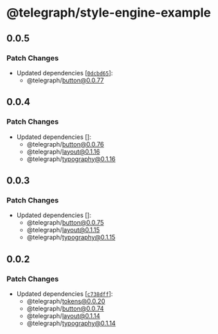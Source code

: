 # @telegraph/style-engine-example

## 0.0.5

### Patch Changes

- Updated dependencies [[`0dcbd65`](https://github.com/knocklabs/telegraph/commit/0dcbd65ba294edd97cdc4159533a8516433cd3c9)]:
  - @telegraph/button@0.0.77

## 0.0.4

### Patch Changes

- Updated dependencies []:
  - @telegraph/button@0.0.76
  - @telegraph/layout@0.1.16
  - @telegraph/typography@0.1.16

## 0.0.3

### Patch Changes

- Updated dependencies []:
  - @telegraph/button@0.0.75
  - @telegraph/layout@0.1.15
  - @telegraph/typography@0.1.15

## 0.0.2

### Patch Changes

- Updated dependencies [[`c738dff`](https://github.com/knocklabs/telegraph/commit/c738dff0c3686f72cb366d4dd001fbc467dec132)]:
  - @telegraph/tokens@0.0.20
  - @telegraph/button@0.0.74
  - @telegraph/layout@0.1.14
  - @telegraph/typography@0.1.14
